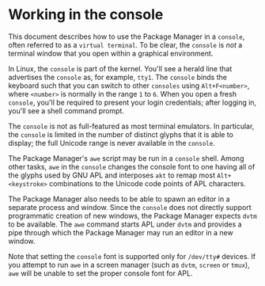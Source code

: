 Working in the console
======================

This document describes how to use the Package Manager in a `console`,
often referred to as a `virtual terminal`. To be clear, the `console`
is *not* a terminal window that you open within a graphical environment.

In Linux, the `console` is part of the kernel. You'll see a herald line
that advertises the `console` as, for example, `tty1`. The `console`
binds the keyboard such that you can switch to other `consoles` using
`Alt+F<number>`, where `<number>` is normally in the range `1` to
`6`. When you open a fresh `console`, you'll be required to present your
login credentials; after logging in, you'll see a shell command prompt.

The `console` is not as full-featured as most terminal emulators. In
particular, the `console` is limited in the number of distinct glyphs
that it is able to display; the full Unicode range is never available
in the `console`.

The Package Manager's `awe` script may be run in a `console` shell. Among
other tasks, `awe` in the `console` changes the console font to one
having all of the glyphs used by GNU APL and interposes `akt` to remap
most `Alt+<keystroke>` combinations to the Unicode code points of APL
characters.

The Package Manager also needs to be able to spawn an editor in a
separate process and window. Since the `console` does not directly support
programmatic creation of new windows, the Package Manager expects `dvtm`
to be available. The `awe` command starts APL under `dvtm` and provides a
pipe through which the Package Manager may run an editor in a new window.

Note that setting the `console` font is supported only for `/dev/tty#`
devices. If you attempt to run `awe` in a screen manager (such as `dvtm`,
`screen` or `tmux`), `awe` will be unable to set the proper console font
for APL.
